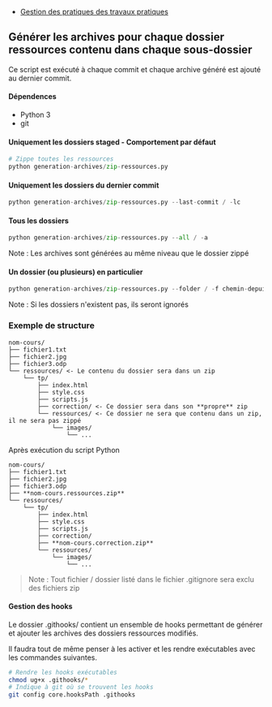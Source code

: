 - [Gestion des pratiques des travaux pratiques](./LISTE-OUTILS.md)

## Générer les archives pour chaque dossier ressources contenu dans chaque sous-dossier

Ce script est exécuté à chaque commit et chaque archive généré est ajouté au dernier commit.

#### Dépendences
- Python 3
- git

#### Uniquement les dossiers staged - Comportement par défaut
```python
# Zippe toutes les ressources
python generation-archives/zip-ressources.py
```

#### Uniquement les dossiers du dernier commit
```python
python generation-archives/zip-ressources.py --last-commit / -lc
```

#### Tous les dossiers
```python
python generation-archives/zip-ressources.py --all / -a
```

Note : Les archives sont générées au même niveau que le dossier zippé

#### Un dossier (ou plusieurs) en particulier
```python
python generation-archives/zip-ressources.py --folder / -f chemin-depuis-la-racine-1, chemin-depuis-la-racine-2...
```

Note : Si les dossiers n'existent pas, ils seront ignorés

### Exemple de structure
```
nom-cours/
├── fichier1.txt
├── fichier2.jpg
├── fichier3.odp
└── ressources/ <- Le contenu du dossier sera dans un zip
    └── tp/
        ├── index.html
        ├── style.css
        ├── scripts.js
        ├── correction/ <- Ce dossier sera dans son **propre** zip
        └── ressources/ <- Ce dossier ne sera que contenu dans un zip, il ne sera pas zippé
            └── images/
                └── ...
```
Après exécution du script Python
```
nom-cours/
├── fichier1.txt
├── fichier2.jpg
├── fichier3.odp
├── **nom-cours.ressources.zip**
└── ressources/
    └── tp/
        ├── index.html
        ├── style.css
        ├── scripts.js
        ├── correction/
        ├── **nom-cours.correction.zip**
        └── ressources/
            └── images/
                └── ...
```
> Note : Tout fichier / dossier listé dans le fichier .gitignore sera exclu des fichiers zip

#### Gestion des hooks
Le dossier .githooks/ contient un ensemble de hooks permettant de générer et ajouter les archives des dossiers ressources modifiés.

Il faudra tout de même penser à les activer et les rendre exécutables avec les commandes suivantes.
```bash
# Rendre les hooks exécutables
chmod ug+x .githooks/*
# Indique à git où se trouvent les hooks
git config core.hooksPath .githooks
```
